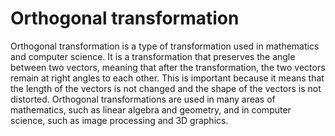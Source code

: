 # Orthogonal transformation

Orthogonal transformation is a type of transformation used in mathematics and computer science. It is a transformation that preserves the angle between two vectors, meaning that after the transformation, the two vectors remain at right angles to each other. This is important because it means that the length of the vectors is not changed and the shape of the vectors is not distorted. Orthogonal transformations are used in many areas of mathematics, such as linear algebra and geometry, and in computer science, such as image processing and 3D graphics.
